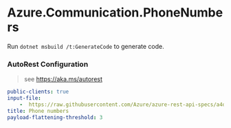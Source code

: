 # Azure.Communication.PhoneNumbers

Run `dotnet msbuild /t:GenerateCode` to generate code.

### AutoRest Configuration
> see https://aka.ms/autorest

``` yaml
public-clients: true
input-file:
    -  https://raw.githubusercontent.com/Azure/azure-rest-api-specs/a4d1e1516433894fca89f9600a6ac8a5471fc598/specification/communication/data-plane/Microsoft.CommunicationServicesPhoneNumbers/stable/2021-03-07/phonenumbers.json
title: Phone numbers
payload-flattening-threshold: 3
```
